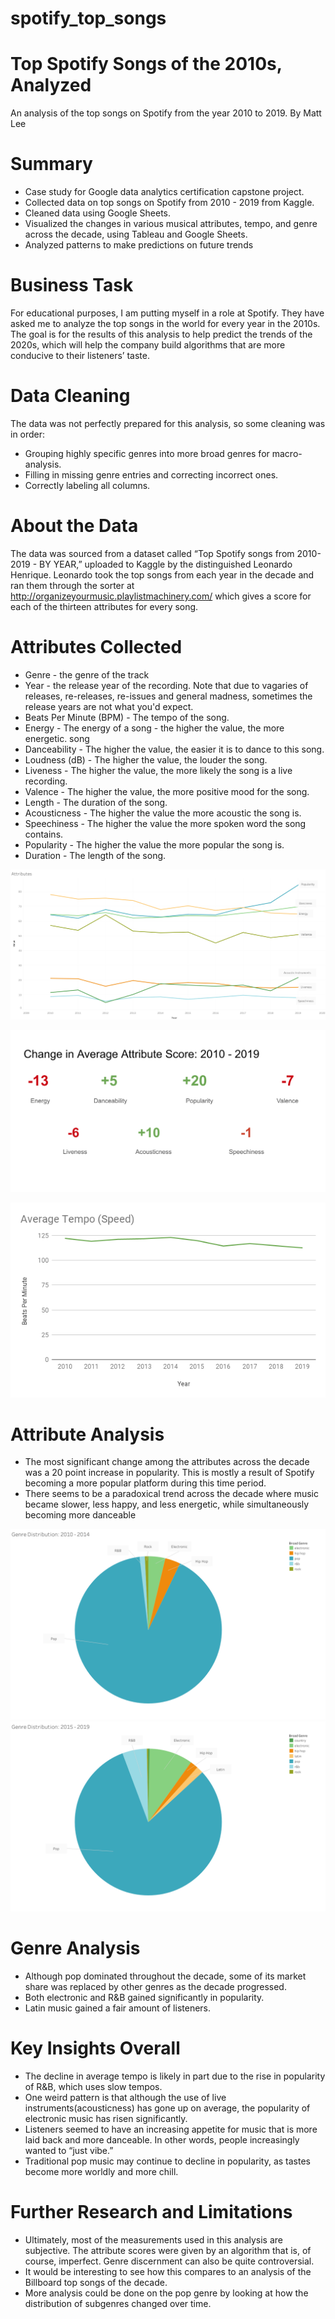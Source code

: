 # spotify_top_songs
# Top Spotify Songs of the 2010s, Analyzed
An analysis of the top songs on Spotify from the year 2010 to 2019. 
By Matt Lee

# Summary
* Case study for Google data analytics certification capstone project. 
* Collected data on top songs on Spotify from 2010 - 2019 from Kaggle. 
* Cleaned data using Google Sheets. 
* Visualized the changes in various musical attributes, tempo, and genre across the decade, using Tableau and Google Sheets. 
* Analyzed patterns to make predictions on future trends

# Business Task
For educational purposes, I am putting myself in a role at Spotify. They have asked me to analyze the top songs in the world for every year in the 2010s. The goal is for the results of this analysis to help predict the trends of the 2020s, which will help the company build algorithms that are more conducive to their listeners’ taste. 

# Data Cleaning
The data was not perfectly prepared for this analysis, so some cleaning was in order:
* Grouping highly specific genres into more broad genres for macro-analysis.
* Filling in missing genre entries and correcting incorrect ones.
* Correctly labeling all columns.

# About the Data
The data was sourced from a dataset called “Top Spotify songs from 2010-2019 - BY YEAR,” uploaded to Kaggle by the distinguished Leonardo Henrique.  Leonardo took the top songs from each year in the decade and ran them through the sorter at http://organizeyourmusic.playlistmachinery.com/ which gives a score for each of the thirteen attributes for every song.

# Attributes Collected
* Genre - the genre of the track
* Year - the release year of the recording. Note that due to vagaries of releases, re-releases, 
re-issues and general madness, sometimes the release years are not what you'd expect.
* Beats Per Minute (BPM) - The tempo of the song.
* Energy - The energy of a song - the higher the value, the more energetic. song
* Danceability - The higher the value, the easier it is to dance to this song.
* Loudness (dB) - The higher the value, the louder the song.
* Liveness - The higher the value, the more likely the song is a live recording.
* Valence - The higher the value, the more positive mood for the song.
* Length - The duration of the song.
* Acousticness - The higher the value the more acoustic the song is.
* Speechiness - The higher the value the more spoken word the song contains.
* Popularity - The higher the value the more popular the song is.
* Duration - The length of the song.

![](https://github.com/mattleesounds/spotify_top_songs/blob/main/Attributes.png)

![](https://github.com/mattleesounds/spotify_top_songs/blob/main/attributes_avg_change.png)

![](https://github.com/mattleesounds/spotify_top_songs/blob/main/avg_tempo.png)

# Attribute Analysis
* The most significant change among the attributes across the decade was a 20 point increase in popularity. This is mostly a result of Spotify becoming a more popular platform during this time period. 
* There seems to be a paradoxical trend across the decade where music became slower, less happy, and less energetic, while simultaneously becoming more danceable

![](https://github.com/mattleesounds/spotify_top_songs/blob/main/genres2010-2014.png)
![](https://github.com/mattleesounds/spotify_top_songs/blob/main/genres2015-2019.png)

# Genre Analysis 
* Although pop dominated throughout the decade, some of its market share was replaced by other genres as the decade progressed.
* Both electronic and R&B gained significantly in popularity. 
* Latin music gained a fair amount of listeners.

# Key Insights Overall
* The decline in average tempo is likely in part due to the rise in popularity of R&B, which uses slow tempos. 
* One weird pattern is that although the use of live instruments(acousticness) has gone up on average, the popularity of electronic music has risen significantly. 
* Listeners seemed to have an increasing appetite for music that is more laid back and more danceable. In other words, people increasingly wanted to “just vibe.”
* Traditional pop music may continue to decline in popularity, as tastes become more worldly and more chill. 

# Further Research and Limitations
* Ultimately, most of the measurements used in this analysis are subjective. The attribute scores were given by an algorithm that is, of course, imperfect. Genre discernment can also be quite controversial. 
* It would be interesting to see how this compares to an analysis of the Billboard top songs of the decade. 
* More analysis could be done on the pop genre by looking at how the distribution of subgenres changed over time. 










